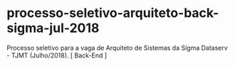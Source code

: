 # processo-seletivo-arquiteto-back-sigma-jul-2018
Processo seletivo para a vaga de Arquiteto de Sistemas da Sigma Dataserv - TJMT (Julho/2018). [ Back-End ]
